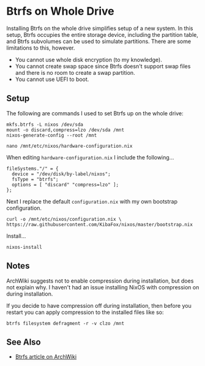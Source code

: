 Btrfs on Whole Drive
====================

Installing Btrfs on the whole drive simplifies setup of a new system.  In this
setup, Btrfs occupies the entire storage device, including the partition table,
and Btrfs subvolumes can be used to simulate partitions.  There are some
limitations to this, however.

* You cannot use whole disk encryption (to my knowledge).
* You cannot create swap space since Btrfs doesn't support swap files and there
  is no room to create a swap partition.
* You cannot use UEFI to boot.

Setup
-----

The following are commands I used to set Btrfs up on the whole drive:

    mkfs.btrfs -L nixos /dev/sda
    mount -o discard,compress=lzo /dev/sda /mnt
    nixos-generate-config --root /mnt

    nano /mnt/etc/nixos/hardware-configuration.nix

When editing `hardware-configuration.nix` I include the following...

    fileSystems."/" = {
      device = "/dev/disk/by-label/nixos";
      fsType = "btrfs";
      options = [ "discard" "compress=lzo" ];
    };

Next I replace the default `configuration.nix` with my own bootstrap
configuration.

    curl -o /mnt/etc/nixos/configuration.nix \
    https://raw.githubusercontent.com/KibaFox/nixos/master/bootstrap.nix

Install...

    nixos-install

Notes
-----

ArchWiki suggests not to enable compression during installation, but does not
explain why.  I haven't had an issue installing NixOS with compression on during
installation.

If you decide to have compression off during installation, then before you
restart you can apply compression to the installed files like so:

    btrfs filesystem defragment -r -v clzo /mnt

See Also
--------

* [Btrfs article on ArchWiki](https://wiki.archlinux.org/index.php/Btrfs)
